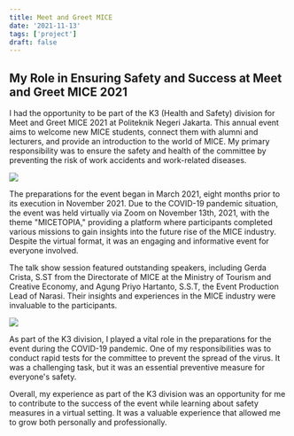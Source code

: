 ```yaml
---
title: Meet and Greet MICE
date: '2021-11-13'
tags: ['project']
draft: false
---
```


## My Role in Ensuring Safety and Success at Meet and Greet MICE 2021 

I had the opportunity to be part of the K3 (Health and Safety) division for Meet and Greet MICE 2021 at Politeknik Negeri Jakarta. This annual event aims to welcome new MICE students, connect them with alumni and lecturers, and provide an introduction to the world of MICE. My primary responsibility was to ensure the safety and health of the committee by preventing the risk of work accidents and work-related diseases.

![](https://i.postimg.cc/NGKmhQYc/Zoom-Meeting-13-11-2021-10-33-40.png)

The preparations for the event began in March 2021, eight months prior to its execution in November 2021. Due to the COVID-19 pandemic situation, the event was held virtually via Zoom on November 13th, 2021, with the theme "MICETOPIA," providing a platform where participants completed various missions to gain insights into the future rise of the MICE industry. Despite the virtual format, it was an engaging and informative event for everyone involved.

The talk show session featured outstanding speakers, including Gerda Crista, S.ST from the Directorate of MICE at the Ministry of Tourism and Creative Economy, and Agung Priyo Hartanto, S.S.T, the Event Production Lead of Narasi. Their insights and experiences in the MICE industry were invaluable to the participants.

![](https://i.postimg.cc/qvT3CnKJ/Zoom-Meeting-13-11-2021-09-14-07.png)

As part of the K3 division, I played a vital role in the preparations for the event during the COVID-19 pandemic. One of my responsibilities was to conduct rapid tests for the committee to prevent the spread of the virus. It was a challenging task, but it was an essential preventive measure for everyone's safety.

Overall, my experience as part of the K3 division was an opportunity for me to contribute to the success of the event while learning about safety measures in a virtual setting. It was a valuable experience that allowed me to grow both personally and professionally.

